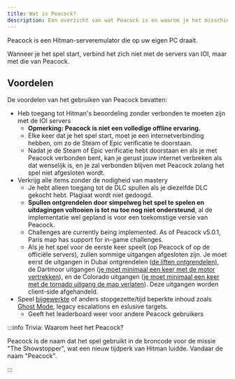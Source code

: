 ```yaml
---
title: Wat is Peacock?
description: Een overzicht van wat Peacock is en waarom je het misschien eens een keer wilt uitproberen.
---
```


Peacock is een Hitman-serveremulator die op uw eigen PC draait.

Wanneer je het spel start, verbind het zich niet met de servers van IOI, maar met die van Peacock.

## Voordelen

De voordelen van het gebruiken van Peacock bevatten:

-   Heb toegang tot Hitman's beoordeling zonder verbonden te moeten zijn met de IOI servers
    -   **Opmerking: Peacock is niet een volledige offline ervaring.**
    -   Elke keer dat je het spel start, moet je een internetverbinding hebben, om zo de Steam of Epic verificatie te doorstaan.
    -   Nadat je de Steam of Epic verificatie hebt doorstaan en als je met Peacock verbonden bent, kan je gerust jouw internet verbreken als dat wenselijk is, en je zal verbonden blijven met Peacock zolang het spel niet afgesloten wordt.
-   Verkrijg alle items zonder de nodigheid van mastery
    -   Je hebt alleen toegang tot de DLC spullen als je diezelfde DLC gekocht hebt. Plagiaat wordt niet gedoogd.
    -   **Spullen ontgrendelen door simpelweg het spel te spelen en uitdagingen voltooien is tot nu toe nog niet ondersteund**, al de implementatie wel gepland is voor een toekomstige versie van Peacock.
    -   Challenges are currently being implemented. As of Peacock v5.0.1, Paris map has support for in-game challenges.
    -   Als je het spel voor de eerste keer speelt (op Peacock of op de officiële servers), zullen sommige uitgangen afgesloten zijn. Je moet eerst de uitgangen in Dubai ontgrendelen ([de liften ontgrendelen)](https://youtu.be/IEQgRQyQRf8), de Dartmoor uitgangen ([je moet minimaal een keer met de motor vertrekken](https://youtu.be/AJtJZe9jEi8?t=151)), en de Colorado uitgangen ([je moet minimaal een keer met de tornado uitgang de map verlaten](https://youtu.be/3XKWHrKpXwk?t=140)). Deze uitgangen worden client-side afgehandeld.
-   Speel [bijgewerkte](../custom-content.mdx) of anders stopgezette/tijd beperkte inhoud zoals [Ghost Mode](https://thepeacockproject.org/wiki/ghost-mode), legacy escalations en eslusive targets.
    -   Geeft het leaderboard weer voor andere Peacock gebruikers

:::info Trivia: Waarom heet het Peacock?

Peacock is de naam dat het spel gebruikt in de broncode voor de missie "The Showstopper", wat een nieuw tijdperk van Hitman luidde. Vandaar de naam "Peacock".

:::
